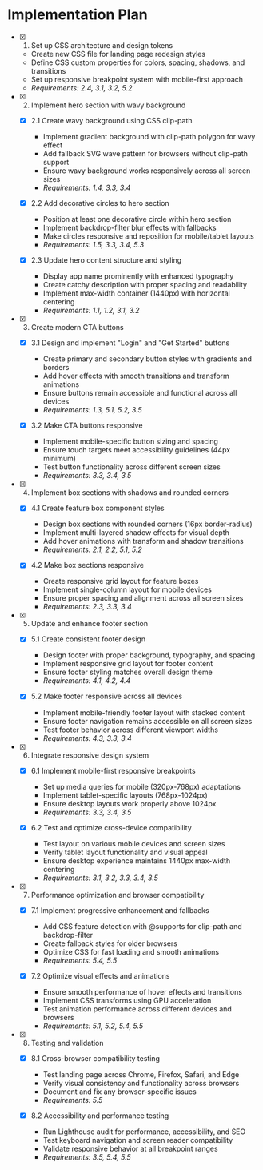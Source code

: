 # Implementation Plan

- [x] 1. Set up CSS architecture and design tokens





  - Create new CSS file for landing page redesign styles
  - Define CSS custom properties for colors, spacing, shadows, and transitions
  - Set up responsive breakpoint system with mobile-first approach
  - _Requirements: 2.4, 3.1, 3.2, 5.2_

- [x] 2. Implement hero section with wavy background









  - [x] 2.1 Create wavy background using CSS clip-path


    - Implement gradient background with clip-path polygon for wavy effect
    - Add fallback SVG wave pattern for browsers without clip-path support
    - Ensure wavy background works responsively across all screen sizes
    - _Requirements: 1.4, 3.3, 3.4_

  - [x] 2.2 Add decorative circles to hero section




    - Position at least one decorative circle within hero section
    - Implement backdrop-filter blur effects with fallbacks
    - Make circles responsive and reposition for mobile/tablet layouts
    - _Requirements: 1.5, 3.3, 3.4, 5.3_

  - [x] 2.3 Update hero content structure and styling




    - Display app name prominently with enhanced typography
    - Create catchy description with proper spacing and readability
    - Implement max-width container (1440px) with horizontal centering
    - _Requirements: 1.1, 1.2, 3.1, 3.2_

- [x] 3. Create modern CTA buttons





  - [x] 3.1 Design and implement "Login" and "Get Started" buttons


    - Create primary and secondary button styles with gradients and borders
    - Add hover effects with smooth transitions and transform animations
    - Ensure buttons remain accessible and functional across all devices
    - _Requirements: 1.3, 5.1, 5.2, 3.5_

  - [x] 3.2 Make CTA buttons responsive


    - Implement mobile-specific button sizing and spacing
    - Ensure touch targets meet accessibility guidelines (44px minimum)
    - Test button functionality across different screen sizes
    - _Requirements: 3.3, 3.4, 3.5_

- [x] 4. Implement box sections with shadows and rounded corners





  - [x] 4.1 Create feature box component styles


    - Design box sections with rounded corners (16px border-radius)
    - Implement multi-layered shadow effects for visual depth
    - Add hover animations with transform and shadow transitions
    - _Requirements: 2.1, 2.2, 5.1, 5.2_

  - [x] 4.2 Make box sections responsive


    - Create responsive grid layout for feature boxes
    - Implement single-column layout for mobile devices
    - Ensure proper spacing and alignment across all screen sizes
    - _Requirements: 2.3, 3.3, 3.4_

- [x] 5. Update and enhance footer section





  - [x] 5.1 Create consistent footer design


    - Design footer with proper background, typography, and spacing
    - Implement responsive grid layout for footer content
    - Ensure footer styling matches overall design theme
    - _Requirements: 4.1, 4.2, 4.4_

  - [x] 5.2 Make footer responsive across all devices


    - Implement mobile-friendly footer layout with stacked content
    - Ensure footer navigation remains accessible on all screen sizes
    - Test footer behavior across different viewport widths
    - _Requirements: 4.3, 3.3, 3.4_

- [x] 6. Integrate responsive design system









  - [x] 6.1 Implement mobile-first responsive breakpoints

    - Set up media queries for mobile (320px-768px) adaptations
    - Implement tablet-specific layouts (768px-1024px)
    - Ensure desktop layouts work properly above 1024px
    - _Requirements: 3.3, 3.4, 3.5_

  - [x] 6.2 Test and optimize cross-device compatibility


    - Test layout on various mobile devices and screen sizes
    - Verify tablet layout functionality and visual appeal
    - Ensure desktop experience maintains 1440px max-width centering
    - _Requirements: 3.1, 3.2, 3.3, 3.4, 3.5_

- [x] 7. Performance optimization and browser compatibility





  - [x] 7.1 Implement progressive enhancement and fallbacks


    - Add CSS feature detection with @supports for clip-path and backdrop-filter
    - Create fallback styles for older browsers
    - Optimize CSS for fast loading and smooth animations
    - _Requirements: 5.4, 5.5_

  - [x] 7.2 Optimize visual effects and animations


    - Ensure smooth performance of hover effects and transitions
    - Implement CSS transforms using GPU acceleration
    - Test animation performance across different devices and browsers
    - _Requirements: 5.1, 5.2, 5.4, 5.5_

- [x] 8. Testing and validation





  - [x] 8.1 Cross-browser compatibility testing


    - Test landing page across Chrome, Firefox, Safari, and Edge
    - Verify visual consistency and functionality across browsers
    - Document and fix any browser-specific issues
    - _Requirements: 5.5_

  - [x] 8.2 Accessibility and performance testing


    - Run Lighthouse audit for performance, accessibility, and SEO
    - Test keyboard navigation and screen reader compatibility
    - Validate responsive behavior at all breakpoint ranges
    - _Requirements: 3.5, 5.4, 5.5_
